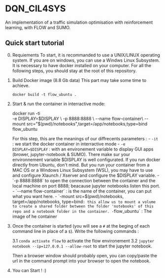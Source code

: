 # DQN_CIL4SYS
An implementation of a traffic simulation optimisation with reinforcement learning, with FLOW and SUMO.

## Quick start tutorial 
0. Requiements
    To start, it is recommanded to use a UNIX/LINUX operating system. If you are on windows, you can use a Windws Linux Subsystem.
    It is necessary to have docker installed on your computer.
    For all the following steps, you should stay at the root of this repository.

1. Build Docker image (8.8 Gb data)
    This part may take some time to achieve.

    `docker build -t flow_ubuntu .`

2. Start & run the container in interractive mode:

    docker run -ti \
        -e DISPLAY=$DISPLAY \
        -p 8888:8888 \
        --name flow-container\
        --mount src="$(pwd)/notebooks",target=/app/notebooks,type=bind \
        flow_ubuntu

    For this step, this are the meanings of our diffrecents parameters :
        - `-it` : we start the docker container in interractive mode
        - `-e DISPLAY=$DISPLAY` : with an environement variable to display GUI apps (brower, jupyter-notebook & SUMO). There make sur your environnement variable $DISPLAY is well configurated. If you run docker directly from Ubuntu, don't mind. But you run your container from a MAC OS or a Windows Linux Subsystem (WSL), you may have to use and configure Xlaunch / Xserver and configure the $DISPLAY variable.
        - `-p 8888:8888` to open the connection between the container and the local machine on port 8888; beacause jupyter notebooks listen this port.
        - `--name flow-container` : is the name of the container, you can put what you want here.
        - `-mount src=$(pwd)/notebooks, target=/app/notebooks, type=bind` : this allow us to mount a volume to create a shared folder between the folder 'notebooks' of this repo and a notebook folder in the container.
        - `flow_ubuntu` : The image of he container  
    
3. Once the container is started (you will see a `#` at the beging of each command line in place of a `$`). Write the following commands :

    3.1 `conda activate flow` to activate the flow environement
    3.2 `jupyter notebook --ip=127.0.0.1 --allow-root` to start the jupyter notebook.

    Then a browser window should probably open, you can copy/paste the url in the command prompt into your browser to open the notebook.

4. You can Start ! :) 

    

    
